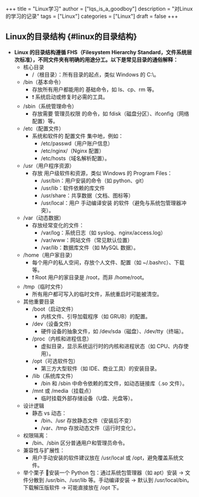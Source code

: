 +++
title = "Linux学习"
author = ["lqs_is_a_goodboy"]
description = "对Linux的学习的记录"
tags = ["Linux"]
categories = ["Linux"]
draft = false
+++

## Linux的目录结构 {#linux的目录结构}

-   **Linux 的目录结构遵循 FHS（Filesystem Hierarchy Standard，文件系统层次标准），不同文件夹有明确的用途分工。以下是常见目录的通俗解释：**
    -   核心目录
        -   /（根目录）：所有目录的起点，类似 Windows 的 C:\\。
    -   /bin（基本命令）
        -   存放所有用户都能用的 基础命令，如 ls、cp、rm 等。
        -   ❗ 系统启动或修复时必需的工具。
    -   /sbin（系统管理命令）
        -   存放需要 管理员权限 的命令，如 fdisk（磁盘分区）、ifconfig（网络配置）等。
    -   /etc（配置文件）
        -   系统和软件的 配置文件 集中地，例如：
            -   /etc/passwd（用户账户信息）
            -   /etc/nginx/（Nginx 配置）
            -   /etc/hosts（域名解析配置）。
    -   /usr（用户程序资源）
        -   存放 用户级软件和资源，类似 Windows 的 Program Files：
            -   /usr/bin：用户安装的命令（如 python、git）
            -   /usr/lib：软件依赖的库文件
            -   /usr/share：共享数据（文档、图标等）
            -   /usr/local：用户 手动编译安装 的软件（避免与系统包管理器冲突）。
    -   /var（动态数据）
        -   存放经常变化的文件：
            -   /var/log：系统日志（如 syslog、nginx/access.log）
            -   /var/www：网站文件（常见默认位置）
            -   /var/lib：数据库文件（如 MySQL 数据）。
    -   /home（用户家目录）
        -   每个用户的私人空间，存放个人文件、配置（如 ~/.bashrc）、下载等。
        -   ❗ Root 用户的家目录是 /root，而非 /home/root。
    -   /tmp（临时文件）
        -   所有用户都可写入的临时文件，系统重启时可能被清空。
    -   其他重要目录
        -   /boot（启动文件）
            -   内核文件、引导加载程序（如 GRUB）的配置。
        -   /dev（设备文件）
            -   硬件设备的抽象文件，如 /dev/sda（磁盘）、/dev/tty（终端）。
        -   /proc（内核和进程信息）
            -   虚拟目录，显示系统运行时的内核和进程状态（如 CPU、内存使用）。
        -   /opt（可选软件包）
            -   第三方大型软件（如 IDE、商业工具）的安装目录。
        -   /lib（系统库文件）
            -   /bin 和 /sbin 中命令依赖的库文件，如动态链接库（.so 文件）。
        -   /mnt 或 /media（挂载点）
            -   临时挂载外部存储设备（U盘、光盘等）。
    -   设计逻辑
        -   静态 vs 动态：
            -   /bin、/usr 存放静态文件（安装后不变）
            -   /var、/tmp 存放动态文件（运行时变化）。
    -   权限隔离：
        -   /bin、/sbin 区分普通用户和管理员命令。
    -   兼容性与扩展性：
        -   用户手动安装的软件建议放在 /usr/local 或 /opt，避免覆盖系统文件。
    -   举个栗子 🌰安装一个 Python 包：通过系统包管理器（如 apt）安装 → 文件分散到 /usr/bin、/usr/lib 等。手动编译安装 → 默认到 /usr/local/bin。下载解压版软件 → 可能直接放在 /opt 下。
